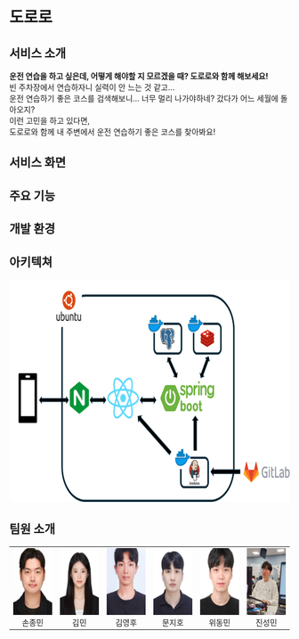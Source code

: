 # 도로로

## 서비스 소개

**운전 연습을 하고 싶은데, 어떻게 해야할 지 모르겠을 때? 도로로와 함께 해보세요!**  
빈 주차장에서 연습하자니 실력이 안 느는 것 같고…  
운전 연습하기 좋은 코스를 검색해보니… 너무 멀리 나가야하네? 갔다가 어느 세월에 돌아오지?  
이런 고민을 하고 있다면,  
도로로와 함께 내 주변에서 운전 연습하기 좋은 코스를 찾아봐요!

## 서비스 화면

## 주요 기능

## 개발 환경

## 아키텍쳐

<img src = ./assets/architecture.png width=600 height = 400/>

## 팀원 소개

<table>
  <tr style="width : 100%">
    <td align="center"><img src="./assets/son.png" width="120" height="120" /><br />손종민</td>
    <td align="center"><img src="./assets/min.png" width="120" height="120" /><br />김민</td>
    <td align="center"><img src="./assets/hoo.png" width="120" height="120" /><br />김영후</td>
    <td align="center"><img src="./assets/moon.png" width="120" height="120" /><br />문지호</td>
    <td align="center"><img src="./assets/we.png" width="120" height="120" /><br />위동민</td>
    <td align="center"><img src="./assets/jin.png" width="120" height="120" /><br />진성민</td>
  </tr>
</table>
